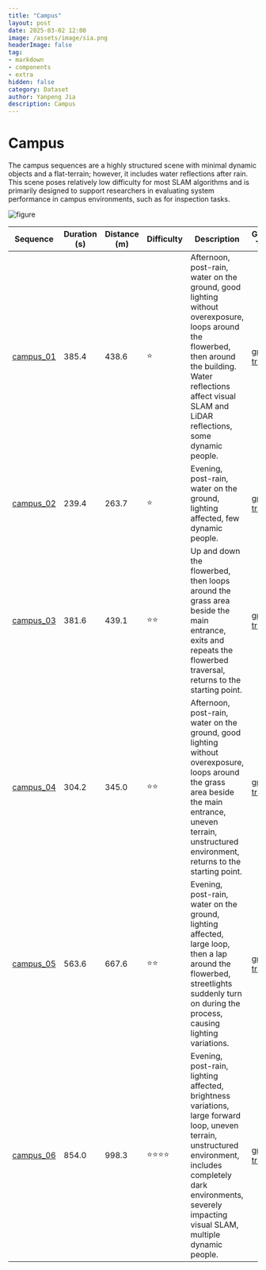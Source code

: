```yaml
---
title: "Campus"
layout: post
date: 2025-03-02 12:00
image: /assets/image/sia.png
headerImage: false
tag:
- markdown
- components
- extra
hidden: false
category: Dataset
author: Yanpeng Jia
description: Campus
---
```


# Campus

The campus sequences are a highly structured scene with minimal dynamic objects and a flat-terrain; however, it includes water reflections after rain. This scene poses relatively low difficulty for most SLAM algorithms and is primarily designed to support researchers in evaluating system performance in campus environments, such as for inspection tasks.

![figure](../../assets/image/campus.png)

| Sequence      | Duration (s) | Distance (m) | Difficulty | Description | Ground Truth |
|--------------|-------------|-------------|------------|-------------|-------------|
| [campus_01](https://1drv.ms/u/c/c1806c2e19f2193f/EW5m0zS4ddpGrfYlQWuHaSMB30VoJAcOEDvpCu5wNnNFTw?e=AaDEec)    | 385.4       | 438.6       | ⭐         | Afternoon, post-rain, water on the ground, good lighting without overexposure, loops around the flowerbed, then around the building. Water reflections affect visual SLAM and LiDAR reflections, some dynamic people. | [ground truth](https://1drv.ms/t/c/c1806c2e19f2193f/EVmPj4O-Yh1OkI-V6jvoSUgBxxCdWkNMd1My6oTcfUl1Og?e=AJJXzk) |
| [campus_02](https://1drv.ms/u/c/c1806c2e19f2193f/ET43F0P_1aZKrA78d66wbsQB0kqAv7yoeggwhAUzKvfpvw?e=F8yeb6)    | 239.4       | 263.7       | ⭐         | Evening, post-rain, water on the ground, lighting affected, few dynamic people. | [ground truth](https://1drv.ms/t/c/c1806c2e19f2193f/EZ3T9flg4m5EheWbdY2INMMBgwEzopGzd1fs43IYU7Vxww?e=9OXTQD) |
| [campus_03](https://1drv.ms/u/c/c1806c2e19f2193f/EdjokVh-46tJvwLtG52nI0wB4Eu0vlSrhCuCn0nOIAxrwg?e=WOYecu)    | 381.6       | 439.1       | ⭐⭐        | Up and down the flowerbed, then loops around the grass area beside the main entrance, exits and repeats the flowerbed traversal, returns to the starting point. | [ground truth](https://1drv.ms/t/c/c1806c2e19f2193f/EdieRfyiEXpPn77L7EY3G6oBaM-Yho99lDZczN3GEQGuEA?e=MlZfda) |
| [campus_04](https://1drv.ms/u/c/c1806c2e19f2193f/Ef4SgQtuvHdBqYcQOcZlo1QB0HBBSl4sw6S-5SuxDxgzKg?e=mIXHoQ)    | 304.2       | 345.0       | ⭐⭐        | Afternoon, post-rain, water on the ground, good lighting without overexposure, loops around the grass area beside the main entrance, uneven terrain, unstructured environment, returns to the starting point. | [ground truth](https://1drv.ms/t/c/c1806c2e19f2193f/EXvnvdIhOTZCrlBaQvz2N9ABR0_w91WJQRnr0JqljqOO5g?e=TriNLc) |
| [campus_05](https://1drv.ms/u/c/c1806c2e19f2193f/EZL6uBR84SFLrymcsd3Og7MBk72bcJymSjZXsx6BFM7Trg?e=PBcndS)    | 563.6       | 667.6       | ⭐⭐        | Evening, post-rain, water on the ground, lighting affected, large loop, then a lap around the flowerbed, streetlights suddenly turn on during the process, causing lighting variations. | [ground truth](https://1drv.ms/t/c/c1806c2e19f2193f/EU_yi6W8ivdEraiOqYcUglUBA4FiJhyXDJA1Q1tBDZ2Exg?e=Nd2PLu) |
| [campus_06](https://1drv.ms/u/c/c1806c2e19f2193f/ETFG-ALTICRDnWLfh1Z4CCoBQoSsVKETPBk9QuQLGdukwg?e=63Grc0)    | 854.0       | 998.3       | ⭐⭐⭐⭐      | Evening, post-rain, lighting affected, brightness variations, large forward loop, uneven terrain, unstructured environment, includes completely dark environments, severely impacting visual SLAM, multiple dynamic people. | [ground truth](https://1drv.ms/t/c/c1806c2e19f2193f/EZ6MUgVXc8RBrJ1e0A7G6TEBh1HaPYGX3auDojepPBafrA?e=OfbzgQ) |




